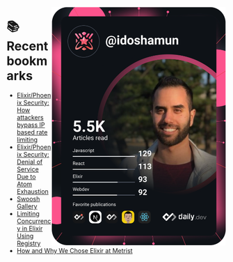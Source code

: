 <a href="https://app.daily.dev/idoshamun"><img src="https://raw.githubusercontent.com/idoshamun/idoshamun/devcard/devcard.svg" align='right' width="400" alt="Ido Shamun's Dev Card"/></a>

# 📚 Recent bookmarks
<!-- BOOKMARKS:START -->
- [Elixir/Phoenix Security: How attackers bypass IP based rate limiting](https://app.daily.dev/posts/sRDP4gJ35?utm_source=rss&utm_medium=bookmarks&utm_campaign=28849d86070e4c099c877ab6837c61f0)
- [Elixir/Phoenix Security: Denial of Service Due to Atom Exhaustion](https://app.daily.dev/posts/cEqPemerT?utm_source=rss&utm_medium=bookmarks&utm_campaign=28849d86070e4c099c877ab6837c61f0)
- [Swoosh Gallery](https://app.daily.dev/posts/zQCEnRv7a?utm_source=rss&utm_medium=bookmarks&utm_campaign=28849d86070e4c099c877ab6837c61f0)
- [Limiting Concurrency in Elixir Using Registry](https://app.daily.dev/posts/ar8YFiqFo?utm_source=rss&utm_medium=bookmarks&utm_campaign=28849d86070e4c099c877ab6837c61f0)
- [How and Why We Chose Elixir at Metrist](https://app.daily.dev/posts/n56lyB039?utm_source=rss&utm_medium=bookmarks&utm_campaign=28849d86070e4c099c877ab6837c61f0)
<!-- BOOKMARKS:END -->
